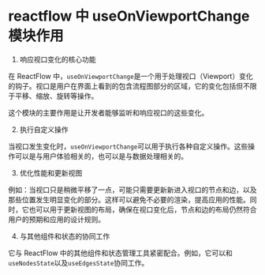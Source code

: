 # reactflow 中 useOnViewportChange 模块作用

1. 响应视口变化的核心功能

在 ReactFlow 中，`useOnViewportChange`是一个用于处理视口（Viewport）变化的钩子。视口是用户在界面上看到的包含流程图部分的区域，它的变化包括但不限于平移、缩放、旋转等操作。

这个模块的主要作用是让开发者能够监听和响应视口的这些变化。

2. 执行自定义操作

当视口发生变化时，`useOnViewportChange`可以用于执行各种自定义操作。这些操作可以是与用户体验相关的，也可以是与数据处理相关的。

3. 优化性能和更新视图

例如：当视口只是稍微平移了一点，可能只需要更新新进入视口的节点和边，以及那些位置发生明显变化的部分。这样可以避免不必要的渲染，提高应用的性能。同时，它也可以用于更新视图的布局，确保在视口变化后，节点和边的布局仍然符合用户的预期和应用的设计规则。

4. 与其他组件和状态的协同工作

它与 ReactFlow 中的其他组件和状态管理工具紧密配合。例如，它可以和`useNodesState`以及`useEdgesState`协同工作。
